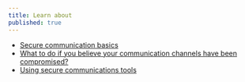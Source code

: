 ```yaml
---
title: Learn about
published: true
---
```

- [Secure communication basics](topics/understand-4-digisec/4-secure-communications/3-1-learn.md)
- [What to do if you believe your communication channels have been compromised?](topics/understand-4-digisec/4-secure-communications/3-2-learn.md)
- [Using secure communications tools](topics/understand-4-digisec/4-secure-communications/3-3-learn.md)
